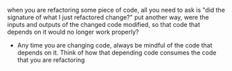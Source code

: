 
when you are refactoring some piece of code, all you need to ask is "did the signature of what I just refactored change?" put another way, were the inputs and outputs of the changed code modified, so that code that depends on it would no longer work properly? 
- Any time you are changing code, always be mindful of the code that depends on it. Think of how that depending code consumes the code that you are refactoring
